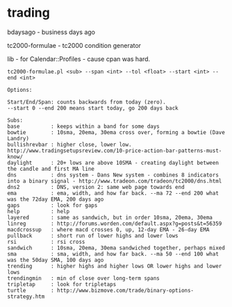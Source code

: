 # trading

bdaysago - business days ago

tc2000-formulae - tc2000 condition generator

lib - for Calendar::Profiles - cause cpan was hard.



    tc2000-formulae.pl <sub> --span <int> --tol <float> --start <int> --end <int>
    
    Options:
    
    Start/End/Span: counts backwards from today (zero).
    --start 0 --end 200 means start today, go 200 days back
    
    Subs:
    base          : keeps within a band for some days
    bowtie        : 10sma, 20ema, 30ema cross over, forming a bowtie (Dave Landry)
    bullishrevbar : higher close, lower low. http://www.tradingsetupsreview.com/10-price-action-bar-patterns-must-know/
    daylight      : 20+ lows are above 10SMA - creating daylight between the candle and first MA line
    dns           : dns system - Dans New system - combines 8 indicators into a binary signal - http://www.tradeon.com/tradeon/tc2000/dns.html
    dns2          : DNS, version 2: same web page towards end
    ema           : ema, width, and how far back. --ma 72 --end 200 what was the 72day EMA, 200 days ago
    gaps          : look for gaps
    help          : help
    layered       : same as sandwich, but in order 10sma, 20ema, 30ema
    linreg        : http://forums.worden.com/default.aspx?g=posts&t=56359
    macdcrossup   : where macd crosses 0, up, 12-day EMA - 26-day EMA
    pullback      : short run of lower highs and lower lows
    rsi           : rsi cross
    sandwich      : 10sma, 20ema, 30ema sandwiched together, perhaps mixed
    sma           : sma, width, and how far back. --ma 50 --end 100 what was the 50day SMA, 100 days ago
    trending      : higher highs and higher lows OR lower highs and lower lows
    trendingmin   : min of close over long-term spans
    tripletap     : look for tripletaps
    turtle        : http://www.bizmove.com/trade/binary-options-strategy.htm
    
